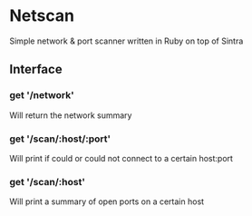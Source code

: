 # Netscan

Simple network & port scanner written in Ruby on top of Sintra

## Interface

### get '/network'

Will return the network summary

### get '/scan/:host/:port'

Will print if could or could not connect to a certain host:port

### get '/scan/:host'

Will print a summary of open ports on a certain host